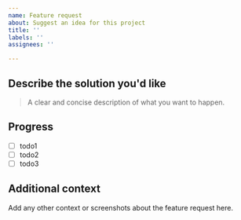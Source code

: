 ```yaml
---
name: Feature request
about: Suggest an idea for this project
title: ''
labels: ''
assignees: ''

---
```


## Describe the solution you'd like
> A clear and concise description of what you want to happen.

## Progress 
- [ ] todo1
- [ ] todo2
- [ ] todo3

## Additional context
Add any other context or screenshots about the feature request here.
